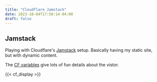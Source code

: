 ```yaml
---
title: "Cloudflare Jamstack"
date: 2023-10-04T17:58:14-04:00
draft: false
---
```


## Jamstack
Playing with Cloudflare's [Jamstack](https://www.cloudflare.com/learning/performance/what-is-jamstack/) setup.
Basically having my static site, but with dynamic content.  

The [CF variables](https://developers.cloudflare.com/workers/runtime-apis/request/#incomingrequestcfproperties) give lots of fun details about the vistor.


{{< cf_display >}} 

